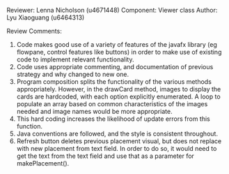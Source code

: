 Reviewer: Lenna Nicholson (u4671448)
Component: Viewer class
Author: Lyu Xiaoguang (u6464313)

Review Comments:

1. Code makes good use of a variety of features of the javafx library (eg flowpane, control features like buttons) in order to
make use of existing code to implement relevant functionality.
2. Code uses appropriate commenting, and documentation of previous strategy and why changed to new one.
3. Program composition splits the functionality of the various methods appropriately. However, in the drawCard method, images to display
the cards are hardcoded, with each option explicitly enumerated. A loop to populate an array based on common characteristics of the images
needed and image names would be more appropriate.
4. This hard coding increases the likelihood of update errors from this function.
5. Java conventions are followed, and the style is consistent throughout.
6. Refresh button deletes previous placement visual, but does not replace with new placement from text field. In order to do so, it would need
to get the text from the text field and use that as a parameter for makePlacement().